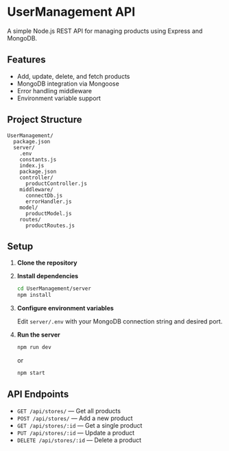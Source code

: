# UserManagement API

A simple Node.js REST API for managing products using Express and MongoDB.

## Features

- Add, update, delete, and fetch products
- MongoDB integration via Mongoose
- Error handling middleware
- Environment variable support

## Project Structure

```
UserManagement/
  package.json
  server/
    .env
    constants.js
    index.js
    package.json
    controller/
      productController.js
    middleware/
      connectDb.js
      errorHandler.js
    model/
      productModel.js
    routes/
      productRoutes.js
```

## Setup

1. **Clone the repository**
2. **Install dependencies**
   ```sh
   cd UserManagement/server
   npm install
   ```
3. **Configure environment variables**

   Edit `server/.env` with your MongoDB connection string and desired port.

4. **Run the server**
   ```sh
   npm run dev
   ```
   or
   ```sh
   npm start
   ```

## API Endpoints

- `GET /api/stores/` — Get all products
- `POST /api/stores/` — Add a new product
- `GET /api/stores/:id` — Get a single product
- `PUT /api/stores/:id` — Update a product
- `DELETE /api/stores/:id` — Delete a product
